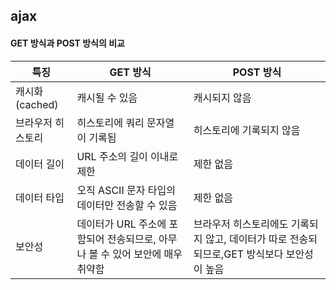 ## ajax

#### GET 방식과 POST 방식의 비교
|특징|GET 방식|POST 방식|
|------|---|---|
|캐시화(cached)|캐시될 수 있음|캐시되지 않음|
|브라우저 히스토리|히스토리에 쿼리 문자열이 기록됨|히스토리에 기록되지 않음|
|데이터 길이|URL 주소의 길이 이내로 제한|제한 없음|
|데이터 타입|오직 ASCII 문자 타입의 데이터만 전송할 수 있음|제한 없음|
|보안성|데이터가 URL 주소에 포함되어 전송되므로, 아무나 볼 수 있어 보안에 매우 취약함|브라우저 히스토리에도 기록되지 않고, 데이터가 따로 전송되되므로,GET 방식보다 보안성이 높음|
